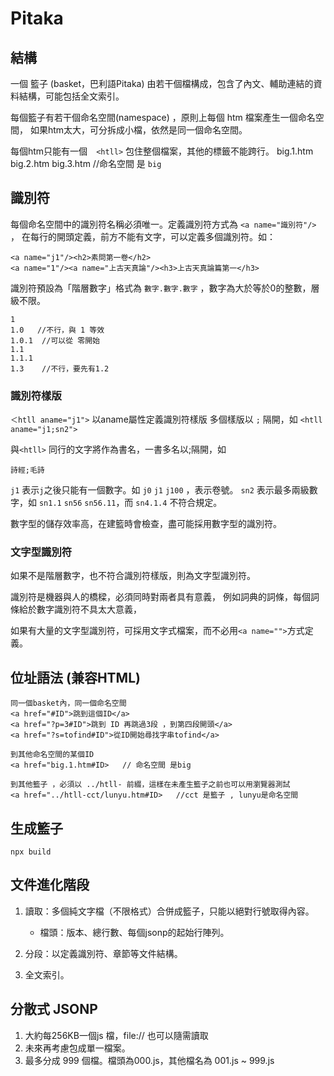 # Pitaka

## 結構
一個 籃子 (basket，巴利語Pitaka) 由若干個檔構成，包含了內文、輔助連結的資料結構，可能包括全文索引。

每個籃子有若干個命名空間(namespace) ，原則上每個 htm 檔案產生一個命名空間，
如果htm太大，可分拆成小檔，依然是同一個命名空間。

每個htm只能有一個　`<htll>` 包住整個檔案，其他的標籤不能跨行。
    big.1.htm big.2.htm big.3.htm  //命名空間  是 `big`

## 識別符
每個命名空間中的識別符名稱必須唯一。定義識別符方式為  `<a name="識別符"/>` ，
在每行的開頭定義，前方不能有文字，可以定義多個識別符。如：

    <a name="j1"/><h2>素問第一卷</h2>
    <a name="1"/><a name="上古天真論"/><h3>上古天真論篇第一</h3>

識別符預設為「階層數字」格式為  `數字.數字.數字`  ，數字為大於等於0的整數，層級不限。

    1
    1.0   //不行，與 1 等效
    1.0.1  //可以從 零開始
    1.1
    1.1.1
    1.3    //不行，要先有1.2

### 識別符樣版
`＜htll aname="j1">` 以aname屬性定義識別符樣版
多個樣版以 `;` 隔開，如 `<htll aname="j1;sn2">`

與`<htll>` 同行的文字將作為書名，一書多名以;隔開，如

    詩經;毛詩

`j1` 表示`j`之後只能有一個數字。如 `j0` `j1` `j100` ，表示卷號。
`sn2` 表示最多兩級數字，如 `sn1.1` `sn56` `sn56.11`，而 `sn4.1.4` 不符合規定。

數字型的儲存效率高，在建籃時會檢查，盡可能採用數字型的識別符。

### 文字型識別符
如果不是階層數字，也不符合識別符樣版，則為文字型識別符。

識別符是機器與人的橋樑，必須同時對兩者具有意義，
例如詞典的詞條，每個詞條給於數字識別符不具太大意義，

如果有大量的文字型識別符，可採用文字式檔案，而不必用`<a name="">`方式定義。


## 位址語法 (兼容HTML)

    同一個basket內，同一個命名空間
    <a href="#ID">跳到這個ID</a>
    <a href="?p=3#ID">跳到 ID 再跳過3段 ，到第四段開頭</a>
    <a href="?s=tofind#ID">從ID開始尋找字串tofind</a>
    
    到其他命名空間的某個ID
    <a href="big.1.htm#ID>   // 命名空間 是big

    到其他籃子 ，必須以 ../htll- 前綴，這樣在未產生籃子之前也可以用瀏覽器測試
    <a href="../htll-cct/lunyu.htm#ID>   //cct 是籃子 , lunyu是命名空間

## 生成籃子

    npx build

## 文件進化階段
1. 讀取：多個純文字檔（不限格式）合併成籃子，只能以絕對行號取得內容。
    - 檔頭：版本、總行數、每個jsonp的起始行陣列。

2. 分段：以定義識別符、章節等文件結構。

3. 全文索引。


## 分散式 JSONP
1. 大約每256KB一個js 檔，file:// 也可以隨需讀取
2. 未來再考慮包成單一檔案。
3. 最多分成 999 個檔。檔頭為000.js，其他檔名為 001.js ~ 999.js 
